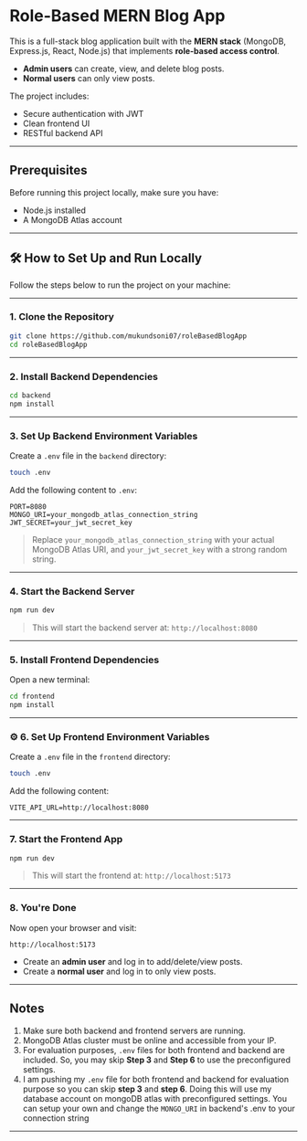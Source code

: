 
# Role-Based MERN Blog App

This is a full-stack blog application built with the **MERN stack** (MongoDB, Express.js, React, Node.js) that implements **role-based access control**.  
- **Admin users** can create, view, and delete blog posts.  
- **Normal users** can only view posts.  

The project includes:
- Secure authentication with JWT  
- Clean frontend UI  
- RESTful backend API  

---

## Prerequisites

Before running this project locally, make sure you have:

- Node.js installed
- A MongoDB Atlas account

---

## 🛠️ How to Set Up and Run Locally

Follow the steps below to run the project on your machine:

---

### 1. Clone the Repository

```bash
git clone https://github.com/mukundsoni07/roleBasedBlogApp
cd roleBasedBlogApp
```

---

### 2. Install Backend Dependencies

```bash
cd backend
npm install
```

---

### 3. Set Up Backend Environment Variables

Create a `.env` file in the `backend` directory:

```bash
touch .env
```

Add the following content to `.env`:

```env
PORT=8080
MONGO_URI=your_mongodb_atlas_connection_string
JWT_SECRET=your_jwt_secret_key
```

> Replace `your_mongodb_atlas_connection_string` with your actual MongoDB Atlas URI, and `your_jwt_secret_key` with a strong random string.

---

###  4. Start the Backend Server

```bash
npm run dev
```

> This will start the backend server at: `http://localhost:8080`

---

### 5. Install Frontend Dependencies

Open a new terminal:

```bash
cd frontend
npm install
```

---

### ⚙️ 6. Set Up Frontend Environment Variables

Create a `.env` file in the `frontend` directory:

```bash
touch .env
```

Add the following content:

```env
VITE_API_URL=http://localhost:8080
```

---

### 7. Start the Frontend App

```bash
npm run dev
```

> This will start the frontend at: `http://localhost:5173`

---

### 8. You're Done

Now open your browser and visit:

```
http://localhost:5173
```

- Create an **admin user** and log in to add/delete/view posts.
- Create a **normal user** and log in to only view posts.

---

## Notes

1. Make sure both backend and frontend servers are running.
2. MongoDB Atlas cluster must be online and accessible from your IP.
3. For evaluation purposes, `.env` files for both frontend and backend are included. So, you may skip **Step 3** and **Step 6** to use the preconfigured settings.
3. I am pushing my `.env` file for both frontend and backend for evaluation purpose so you can skip **step 3** and **step 6**. Doing this will use my database account on mongoDB atlas with preconfigured settings. You can setup your own and change the `MONGO_URI` in backend's .env to your connection string

---

